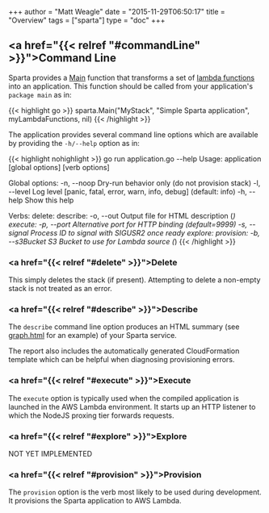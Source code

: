 +++
author = "Matt Weagle"
date = "2015-11-29T06:50:17"
title = "Overview"
tags = ["sparta"]
type = "doc"
+++

## <a href="{{< relref "#commandLine" >}}">Command Line</a>

Sparta provides a [Main](https://godoc.org/github.com/mweagle/Sparta#Main) function that transforms a set of [lambda functions](https://godoc.org/github.com/mweagle/Sparta#LambdaAWSInfo) into an application.  This function should be called from your application's `package main` as in:


{{< highlight go >}}
sparta.Main("MyStack",
  "Simple Sparta application",
  myLambdaFunctions,
  nil)
{{< /highlight >}}


The application provides several command line options which are available by providing the `-h/--help` option as in:

{{< highlight nohighlight >}}
go run application.go --help
Usage: application [global options] <verb> [verb options]

Global options:
        -n, --noop     Dry-run behavior only (do not provision stack)
        -l, --level    Log level [panic, fatal, error, warn, info, debug] (default: info)
        -h, --help     Show this help

Verbs:
    delete:
    describe:
        -o, --out      Output file for HTML description (*)
    execute:
        -p, --port     Alternative port for HTTP binding (default=9999)
        -s, --signal   Process ID to signal with SIGUSR2 once ready
    explore:
    provision:
        -b, --s3Bucket S3 Bucket to use for Lambda source (*)
{{< /highlight >}}


### <a href="{{< relref "#delete" >}}">Delete</a>

This simply deletes the stack (if present). Attempting to delete a non-empty stack is not treated as an error.

### <a href="{{< relref "#describe" >}}">Describe</a>

The `describe` command line option produces an HTML summary (see [graph.html](/images/overview/graph.html) for an example) of your Sparta service.  

The report also includes the automatically generated CloudFormation template which can be helpful when diagnosing provisioning errors.

### <a href="{{< relref "#execute" >}}">Execute</a>

The `execute` option is typically used when the compiled application is launched in the AWS Lambda environment.  It starts up an HTTP listener to which the NodeJS proxing tier forwards requests.

### <a href="{{< relref "#explore" >}}">Explore</a>

<span class="label label-warning">NOT YET IMPLEMENTED</span>

### <a href="{{< relref "#provision" >}}">Provision</a>

The `provision` option is the verb most likely to be used during development.  It provisions the Sparta application to AWS Lambda.
